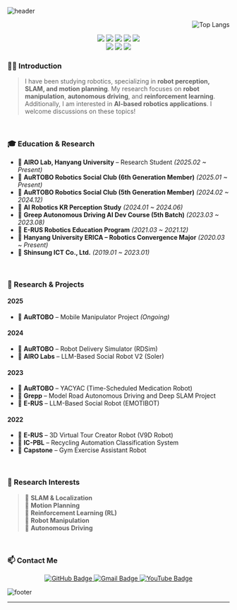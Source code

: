 ![header](https://capsule-render.vercel.app/api?type=waving&color=gradient&height=180&section=header&text=🤖%20Robotics%20Researcher%20🚀&fontSize=40)

<p align="right">
<img src="https://hits.seeyoufarm.com/api/count/incr/badge.svg?url=https%3A%2F%2Fgithub.com%2Fdawan0111%2Fhit-counter" alt="Top Langs" />
</p>

<p align="center"> <img src="https://img.shields.io/badge/ROS-22314E?style=for-the-badge&logo=ROS&logoColor=white"/> <img src="https://img.shields.io/badge/C%2B%2B-00599C?style=for-the-badge&logo=c%2B%2B&logoColor=white"/> <img src="https://img.shields.io/badge/Python-FFD43B?style=for-the-badge&logo=python&logoColor=blue"/> <img src="https://img.shields.io/badge/React-61DAFB?style=for-the-badge&logo=react&logoColor=white"/> <img src="https://img.shields.io/badge/Node.js-339933?style=for-the-badge&logo=node.js&logoColor=white"/> <br/> <img src="https://img.shields.io/badge/TypeScript-3178C6?style=for-the-badge&logo=typescript&logoColor=white"/> <img src="https://img.shields.io/badge/JavaScript-F7DF1E?style=for-the-badge&logo=javascript&logoColor=black"/> <img src="https://img.shields.io/badge/Docker-2496ED?style=for-the-badge&logo=docker&logoColor=white"/> </p>

### 👨‍🔧 Introduction

> I have been studying robotics, specializing in **robot perception, SLAM, and motion planning**. My research focuses on **robot manipulation**, **autonomous driving**, and **reinforcement learning**. Additionally, I am interested in **AI-based robotics applications**. I welcome discussions on these topics!

<br/>

### 🎓 Education & Research

- 🔹 **AIRO Lab, Hanyang University** – Research Student _(2025.02 ~ Present)_
- 🔹 **AuRTOBO Robotics Social Club (6th Generation Member)** _(2025.01 ~ Present)_
- 🔹 **AuRTOBO Robotics Social Club (5th Generation Member)** _(2024.02 ~ 2024.12)_
- 🔹 **AI Robotics KR Perception Study** _(2024.01 ~ 2024.06)_
- 🔹 **Greep Autonomous Driving AI Dev Course (5th Batch)** _(2023.03 ~ 2023.08)_
- 🔹 **E-RUS Robotics Education Program** _(2021.03 ~ 2021.12)_
- 🔹 **Hanyang University ERICA – Robotics Convergence Major** _(2020.03 ~ Present)_
- 🔹 **Shinsung ICT Co., Ltd.** _(2019.01 ~ 2023.01)_

<br/>

### 🔬 Research & Projects

#### **2025**
- 🔹 **AuRTOBO** – Mobile Manipulator Project _(Ongoing)_

#### **2024**
- 🔹 **AuRTOBO** – Robot Delivery Simulator (RDSim)
- 🔹 **AIRO Labs** – LLM-Based Social Robot V2 (Soler)

#### **2023**
- 🔹 **AuRTOBO** – YACYAC (Time-Scheduled Medication Robot)
- 🔹 **Grepp** – Model Road Autonomous Driving and Deep SLAM Project
- 🔹 **E-RUS** – LLM-Based Social Robot (EMOTIBOT)

#### **2022**
- 🔹 **E-RUS** – 3D Virtual Tour Creator Robot (V9D Robot)
- 🔹 **IC-PBL** – Recycling Automation Classification System
- 🔹 **Capstone** – Gym Exercise Assistant Robot

<br/>

### 🚀 Research Interests

> 🔸 **SLAM & Localization**  
> 🔸 **Motion Planning**  
> 🔸 **Reinforcement Learning (RL)**  
> 🔸 **Robot Manipulation**  
> 🔸 **Autonomous Driving**  

<br/>

### 📫 Contact Me

<p align="center">
<a href="https://github.com/dawan0111">
  <img src="http://img.shields.io/badge/-GitHub-black?style=flat-square&logo=github" alt="GitHub Badge">
</a>
<a href="mailto:msd030428@gmail.com">
  <img src="https://img.shields.io/badge/Gmail-d14836?style=flat-square&logo=Gmail&logoColor=white" alt="Gmail Badge">
</a>
<a href="https://www.youtube.com/@DaeWan23/videos">
  <img src="https://img.shields.io/badge/Youtube-ff0000?style=flat-square&logo=youtube&link=https://www.youtube.com/@DaeWan23/videos" alt="YouTube Badge">
</a>
</p>

![footer](https://capsule-render.vercel.app/api?type=waving&color=gradient&height=180&section=footer)

---
